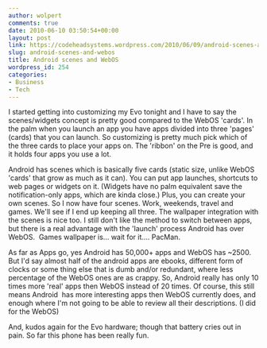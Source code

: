 ```yaml
---
author: wolpert
comments: true
date: 2010-06-10 03:50:54+00:00
layout: post
link: https://codeheadsystems.wordpress.com/2010/06/09/android-scenes-and-webos/
slug: android-scenes-and-webos
title: Android scenes and WebOS
wordpress_id: 254
categories:
- Business
- Tech
---
```


I started getting into customizing my Evo tonight and I have to say the scenes/widgets concept is pretty good compared to the WebOS 'cards'. In the palm when you launch an app you have apps divided into three 'pages' (cards) that you can launch. So customizing is pretty much pick which of the three cards to place your apps on. The 'ribbon' on the Pre is good, and it holds four apps you use a lot.

Android has scenes which is basically five cards (static size, unlike WebOS 'cards' that grow as much as it can). You can put app launches, shortcuts to web pages or widgets on it. (Widgets have no palm equivalent save the notification-only apps, which are kinda close.) Plus, you can create your own scenes. So I now have four scenes. Work, weekends, travel and games. We'll see if I end up keeping all three. The wallpaper integration with the scenes is nice too. I still don't like the method to switch between apps, but there is a real advantage with the 'launch' process Android has over WebOS.  Games wallpaper is... wait for it.... PacMan.

As far as Apps go, yes Android has 50,000+ apps and WebOS has ~2500. But I'd say almost half of the android apps are ebooks, different form of clocks or some thing else that is dumb and/or redundant, where less percentage of the WebOS ones are as crappy. So, Android really has only 10 times more 'real' apps then WebOS instead of 20 times. Of course, this still means Android  has more interesting apps then WebOS currently does, and enough where I'm not going to be able to review all their descriptions. (I did for the WebOS)

And, kudos again for the Evo hardware; though that battery cries out in pain. So far this phone has been really fun.
